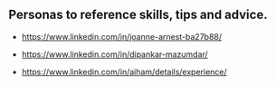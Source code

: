 

## Personas to reference skills, tips and advice.

- https://www.linkedin.com/in/joanne-arnest-ba27b88/

- https://www.linkedin.com/in/dipankar-mazumdar/

- https://www.linkedin.com/in/aiham/details/experience/